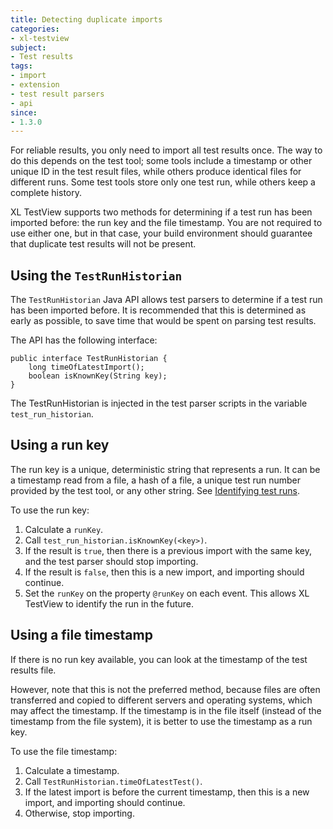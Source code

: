 ```yaml
---
title: Detecting duplicate imports
categories:
- xl-testview
subject:
- Test results
tags:
- import
- extension
- test result parsers
- api
since:
- 1.3.0
---
```


For reliable results, you only need to import all test results once. The way to do this depends on the test tool; some tools include a timestamp or other unique ID in the test result files, while others produce identical files for different runs. Some test tools store only one test run, while others keep a complete history.

XL TestView supports two methods for determining if a test run has been imported before: the run key and the file timestamp. You are not required to use either one, but in that case, your build environment should guarantee that duplicate test results will not be present.

## Using the `TestRunHistorian`

The `TestRunHistorian` Java API allows test parsers to determine if a test run has been imported before. It is recommended that this is determined as early as possible, to save time that would be spent on parsing test results.

The API has the following interface:

	public interface TestRunHistorian {
	    long timeOfLatestImport();
	    boolean isKnownKey(String key);
	}

The TestRunHistorian is injected in the test parser scripts in the variable `test_run_historian`.

## Using a run key

The run key is a unique, deterministic string that represents a run. It can be a timestamp read from a file, a hash of a file, a unique test run number provided by the test tool, or any other string. See [Identifying test runs](/xl-testview/concept/identifying-test-runs.html).

To use the run key:

1. Calculate a `runKey`.
2. Call `test_run_historian.isKnownKey(<key>)`.
3. If the result is `true`, then there is a previous import with the same key, and the test parser should stop importing.
4. If the result is `false`, then this is a new import, and importing should continue.
5. Set the `runKey` on the property `@runKey` on each event. This allows XL TestView to identify the run in the future.

## Using a file timestamp

If there is no run key available, you can look at the timestamp of the test results file.

However, note that this is not the preferred method, because files are often transferred and copied to different servers and operating systems, which may affect the timestamp. If the timestamp is in the file itself (instead of the timestamp from the file system), it is better to use the timestamp as a run key.

To use the file timestamp:

1. Calculate a timestamp.
2. Call `TestRunHistorian.timeOfLatestTest()`.
3. If the latest import is before the current timestamp, then this is a new import, and importing should continue.
4. Otherwise, stop importing.
